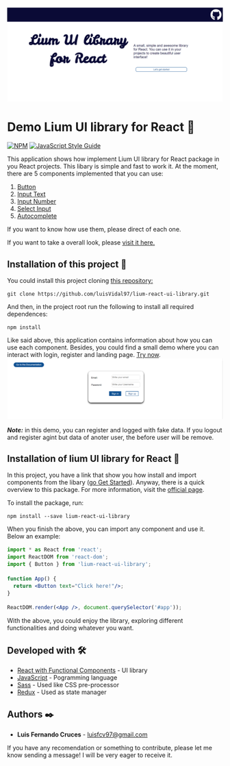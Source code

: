 ![App](/images/home.PNG)

# Demo Lium  UI library for React 💎

[![NPM](https://img.shields.io/npm/v/lium-react-ui-library.svg)](https://www.npmjs.com/package/lium-react-ui-library) [![JavaScript Style Guide](https://img.shields.io/badge/code_style-standard-brightgreen.svg)](https://standardjs.com)

This application shows how implement Lium UI library for React package in you React projects. This libary is simple and fast to work it. At the moment, there are 5 components implemented that you can use:
1. [Button](https://vibrant-joliot-40e6e6.netlify.app/api/button)
2. [Input Text](https://vibrant-joliot-40e6e6.netlify.app/api/button)
3. [Input Number](https://vibrant-joliot-40e6e6.netlify.app/api/button)
4. [Select Input](https://vibrant-joliot-40e6e6.netlify.app/api/button)
5. [Autocomplete](https://vibrant-joliot-40e6e6.netlify.app/api/button)

If you want to know how use them, please direct of each one.

If you want to take a overall look, please [visit it here.](https://vibrant-joliot-40e6e6.netlify.app/)

## Installation of this project 🔧
You could install this project cloning [this repository:](https://github.com/luisVidal97/lium-react-ui-library)
```
git clone https://github.com/luisVidal97/lium-react-ui-library.git
```

And then, in the project root run the following to install all required dependences:
```
npm install
```

Like said above, this application contains information about how you can use  each component. Besides, you could find a small demo where you can interact with login, register and landing page. [Try now](https://vibrant-joliot-40e6e6.netlify.app/demo/login).
![App](/images/login.PNG)

___Note:___ in this demo, you can register and  logged with fake data. If you logout and register agint but data of anoter user, the before user  will be remove.

## Installation of lium UI library for React 🔧
In this project, you have a link that show you how install and import components from the libary ([go Get Started](https://vibrant-joliot-40e6e6.netlify.app/api/getting-start)). Anyway, there is a quick overview to this package. For more information, visit the [official page](https://www.npmjs.com/package/lium-react-ui-library).

To install the package, run:
```
npm install --save lium-react-ui-library
```

When you finish the above, you can import any component and use it. Below an example: 
```jsx
import * as React from 'react';
import ReactDOM from 'react-dom';
import { Button } from 'lium-react-ui-library';

function App() {
  return <Button text="Click here!"/>;
}

ReactDOM.render(<App />, document.querySelector('#app'));
```

With the above, you could enjoy the library, exploring different functionalities and doing whatever you want.

## Developed with 🛠️

* [React with Functional Components](https://es.reactjs.org/) - UI library
* [JavaScript](https://www.typescriptlang.org/) - Pogramming language
* [Sass](https://sass-lang.com/) - Used like CSS pre-processor
* [Redux](https://sass-lang.com/) - Used as state manager

## Authors ✒️

* **Luis Fernando Cruces** - luisfcv97@gmail.com

If you have any recomendation or something to contribute, please let me know sending a message! I will be very eager to receive it.